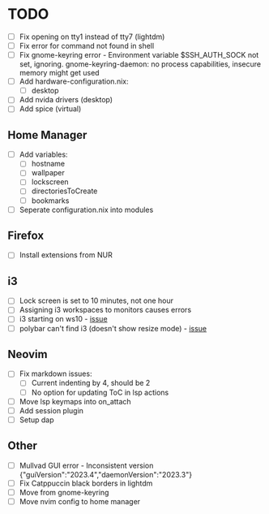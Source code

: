 # TODO

- [ ] Fix opening on tty1 instead of tty7 (lightdm)
- [ ] Fix error for command not found in shell
- [ ] Fix gnome-keyring error - Environment variable $SSH_AUTH_SOCK not set, ignoring. gnome-keyring-daemon: no process capabilities, insecure memory might get used
- [ ] Add hardware-configuration.nix:
  - [ ] desktop
- [ ] Add nvida drivers (desktop)
- [ ] Add spice (virtual)

## Home Manager

- [ ] Add variables:
  - [ ] hostname
  - [ ] wallpaper
  - [ ] lockscreen
  - [ ] directoriesToCreate
  - [ ] bookmarks
- [ ] Seperate configuration.nix into modules

## Firefox

- [ ] Install extensions from NUR

## i3

- [ ] Lock screen is set to 10 minutes, not one hour
- [ ] Assigning i3 workspaces to monitors causes errors
- [ ] i3 starting on ws10 - [issue](https://github.com/nix-community/home-manager/issues/695)
- [ ] polybar can't find i3 (doesn't show resize mode) - [issue](https://github.com/nix-community/home-manager/issues/213)

## Neovim

- [ ] Fix markdown issues:
  - [ ] Current indenting by 4, should be 2
  - [ ] No option for updating ToC in lsp actions
- [ ] Move lsp keymaps into on_attach
- [ ] Add session plugin
- [ ] Setup dap

## Other

- [ ] Mullvad GUI error - Inconsistent version {"guiVersion":"2023.4","daemonVersion":"2023.3"}
- [ ] Fix Catppuccin black borders in lightdm
- [ ] Move from gnome-keyring
- [ ] Move nvim config to home manager
